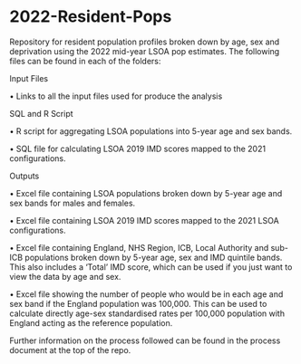 # 2022-Resident-Pops
Repository for resident population profiles broken down by age, sex and deprivation using the 2022 mid-year LSOA pop estimates. The following files can be found in each of the folders:

Input Files

•	Links to all the input files used for produce the analysis

SQL and R Script

•	R script for aggregating LSOA populations into 5-year age and sex bands.

•	SQL file for calculating LSOA 2019 IMD scores mapped to the 2021 configurations.

Outputs

•	Excel file containing LSOA populations broken down by 5-year age and sex bands for males and females.

•	Excel file containing LSOA 2019 IMD scores mapped to the 2021 LSOA configurations.

•	Excel file containing England, NHS Region, ICB, Local Authority and sub-ICB populations broken down by 5-year age, sex and IMD quintile bands. This also includes a ‘Total’ IMD score, which can be used if you just want to view the data by age and sex.

•	Excel file showing the number of people who would be in each age and sex band if the England population was 100,000. This can be used to calculate directly age-sex standardised rates per 100,000 population with England acting as the reference population.

Further information on the process followed can be found in the process document at the top of the repo.
